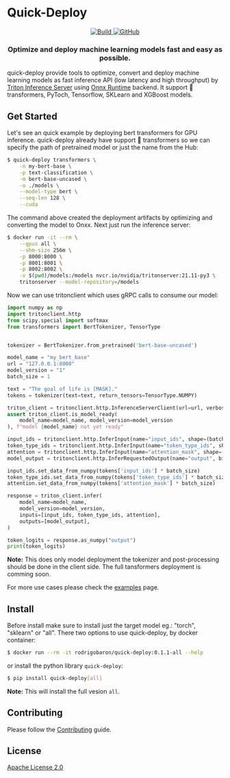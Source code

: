 # Quick-Deploy

<p align="center">
    <a href="https://github.com/rodrigobaron/quick-deploy/actions/workflows/build.yaml">
        <img alt="Build" src="https://github.com/rodrigobaron/quick-deploy/actions/workflows/build.yaml/badge.svg">
    </a>
    <a href="https://github.com/rodrigobaron/quick-deploy/blob/main/LICENSE">
        <img alt="GitHub" src="https://img.shields.io/github/license/rodrigobaron/quick-deploy.svg?color=blue">
    </a>
</p>

<h3 align="center">
    Optimize and deploy machine learning models fast and easy as possible.
</h3>

quick-deploy provide tools to optimize, convert and deploy machine learning models as fast inference API (low latency and high throughput) by [Triton Inference Server](https://github.com/triton-inference-server/server) using [Onnx Runtime](https://github.com/microsoft/onnxruntime) backend. It support 🤗 transformers, PyToch, Tensorflow, SKLearn and XGBoost models.


## Get Started

Let's see an quick example by deploying bert transformers for GPU inference. quick-deploy already have support 🤗 transformers so we can specify the path of pretrained model or just the name from the Hub:

```bash
$ quick-deploy transformers \
    -n my-bert-base \
    -p text-classification \
    -m bert-base-uncased \
    -o ./models \
    --model-type bert \
    --seq-len 128 \
    --cuda
```

The command above created the deployment artifacts by optimizing and converting the model to Onxx. Next just run the inference server:
```bash
$ docker run -it --rm \
    --gpus all \
    --shm-size 256m \
    -p 8000:8000 \
    -p 8001:8001 \
    -p 8002:8002 \
    -v $(pwd)/models:/models nvcr.io/nvidia/tritonserver:21.11-py3 \
    tritonserver --model-repository=/models

```

Now we can use tritonclient which uses gRPC calls to consume our model:
```python
import numpy as np
import tritonclient.http
from scipy.special import softmax
from transformers import BertTokenizer, TensorType


tokenizer = BertTokenizer.from_pretrained('bert-base-uncased')

model_name = "my_bert_base"
url = "127.0.0.1:8000"
model_version = "1"
batch_size = 1

text = "The goal of life is [MASK]."
tokens = tokenizer(text=text, return_tensors=TensorType.NUMPY)

triton_client = tritonclient.http.InferenceServerClient(url=url, verbose=False)
assert triton_client.is_model_ready(
    model_name=model_name, model_version=model_version
), f"model {model_name} not yet ready"

input_ids = tritonclient.http.InferInput(name="input_ids", shape=(batch_size, 9), datatype="INT64")
token_type_ids = tritonclient.http.InferInput(name="token_type_ids", shape=(batch_size, 9), datatype="INT64")
attention = tritonclient.http.InferInput(name="attention_mask", shape=(batch_size, 9), datatype="INT64")
model_output = tritonclient.http.InferRequestedOutput(name="output", binary_data=False)

input_ids.set_data_from_numpy(tokens['input_ids'] * batch_size)
token_type_ids.set_data_from_numpy(tokens['token_type_ids'] * batch_size)
attention.set_data_from_numpy(tokens['attention_mask'] * batch_size)

response = triton_client.infer(
    model_name=model_name,
    model_version=model_version,
    inputs=[input_ids, token_type_ids, attention],
    outputs=[model_output],
)

token_logits = response.as_numpy("output")
print(token_logits)
```

**Note:** This does only model deployment the tokenizer and post-processing should be done in the client side. The full tansformers deployment is comming soon.

For more use cases please check the [examples](examples) page.

## Install

Before install make sure to install just the target model eg.: "torch", "sklearn" or "all". There two options to use quick-deploy, by docker container:
```bash
$ docker run --rm -it rodrigobaron/quick-deploy:0.1.1-all --help
```

or install the python library `quick-deploy`:

```bash
$ pip install quick-deploy[all]
```

**Note:** This will install the full vesion `all`.

## Contributing

Please follow the [Contributing](CONTRIBUTING.md) guide.

## License

[Apache License 2.0](LICENSE)

